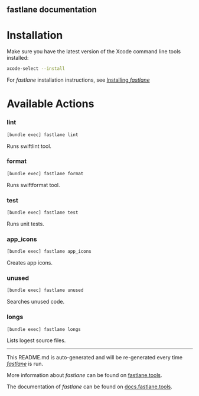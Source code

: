 fastlane documentation
----

# Installation

Make sure you have the latest version of the Xcode command line tools installed:

```sh
xcode-select --install
```

For _fastlane_ installation instructions, see [Installing _fastlane_](https://docs.fastlane.tools/#installing-fastlane)

# Available Actions

### lint

```sh
[bundle exec] fastlane lint
```

Runs swiftlint tool.

### format

```sh
[bundle exec] fastlane format
```

Runs swiftformat tool.

### test

```sh
[bundle exec] fastlane test
```

Runs unit tests.

### app_icons

```sh
[bundle exec] fastlane app_icons
```

Creates app icons.

### unused

```sh
[bundle exec] fastlane unused
```

Searches unused code.

### longs

```sh
[bundle exec] fastlane longs
```

Lists logest source files.

----

This README.md is auto-generated and will be re-generated every time [_fastlane_](https://fastlane.tools) is run.

More information about _fastlane_ can be found on [fastlane.tools](https://fastlane.tools).

The documentation of _fastlane_ can be found on [docs.fastlane.tools](https://docs.fastlane.tools).
